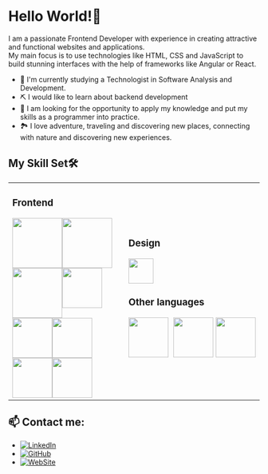 <h1 align="start">Hello World!👋</h1>

I am a passionate Frontend Developer with experience in creating attractive and functional websites and applications.  
My main focus is to use technologies like HTML, CSS and JavaScript to build stunning interfaces with the help of frameworks like Angular or React.

- 🦾 I'm currently studying a Technologist in Software Analysis and Development.
- ⛏ I would like to learn about backend development
- 🎇 I am looking for the opportunity to apply my knowledge and put my skills as a programmer into practice.
- 🏞 I love adventure, traveling and discovering new places, connecting with nature and discovering new experiences. 


## My Skill Set🛠

<table>
  <tbody>
    <tr>
      <td style="width: 50%;">
        <h3>Frontend</h3>
        <div style="display: flex;  flex-wrap: wrap; ">
          <a><img src="https://camo.githubusercontent.com/1f14c9c472b21cf8790a4fb6914be3a3181e957ecc2b397775f06a989d20cb37/68747470733a2f2f70726f66696c696e61746f722e7269736861762e6465762f736b696c6c732d6173736574732f637373332d6f726967696e616c2d776f72646d61726b2e737667" width="100px"></a>
          <a><img src="https://camo.githubusercontent.com/bfa71fe5e1eb3ca57a7e4ef9c6b2ca21414c4fdab27ac6861e211e7cfe8f7d9f/68747470733a2f2f70726f66696c696e61746f722e7269736861762e6465762f736b696c6c732d6173736574732f68746d6c352d6f726967696e616c2d776f72646d61726b2e737667" width="100px"></a>
		  <a><img src="https://upload.wikimedia.org/wikipedia/commons/thumb/b/b2/Bootstrap_logo.svg/1280px-Bootstrap_logo.svg.png" width="100px"></a>
		  <a><img src="https://camo.githubusercontent.com/7a2b6137fa6818b1c85f86347a6b4a75ee52681d4a190c506df972e3c5459980/68747470733a2f2f70726f66696c696e61746f722e7269736861762e6465762f736b696c6c732d6173736574732f6a6176617363726970742d6f726967696e616c2e737667" width="80px"></a>
          <a><img src="https://camo.githubusercontent.com/94890eb1b8c3ce19ea73189dade730fa967a8fe08899f25cab17b57a5d4339dc/68747470733a2f2f70726f66696c696e61746f722e7269736861762e6465762f736b696c6c732d6173736574732f747970657363726970742d6f726967696e616c2e737667" width="80px"></a>
          <a><img src="https://camo.githubusercontent.com/34be724565315ff2235ad3237bb21f3db805f559e94b878ce7cd722e4e358cac/68747470733a2f2f70726f66696c696e61746f722e7269736861762e6465762f736b696c6c732d6173736574732f736173732d6f726967696e616c2e737667" width="80px"></a>
          <a><img src="https://camo.githubusercontent.com/518977ed5e52020624daf41cf644046368af610f19a7b1220dd1d58377d08288/68747470733a2f2f70726f66696c696e61746f722e7269736861762e6465762f736b696c6c732d6173736574732f72656163742d6f726967696e616c2d776f72646d61726b2e737667" width="80px"></a>
          <a><img src="https://user-images.githubusercontent.com/900523/101620109-0e5e1f00-3a0c-11eb-8c40-b1d9a8bb3c4c.png" width="80px"></a>
        </div>
      </td>
      <td style="width: 50%;">
	    <h3>Design</h3>
		<div style="width: 100%; display: flex; ">
			<a><img src="https://upload.wikimedia.org/wikipedia/commons/thumb/3/33/Figma-logo.svg/1667px-Figma-logo.svg.png" width="50px"></a>
		    </div>
		<h3>Other languages</h3>
		<div style="width: 100%; display: flex; gap: 5px;">
			<a><img src="https://1000marcas.net/wp-content/uploads/2020/11/MySQL-logo.png" width="80px"></a>
			<br/>
			<a><img src="https://upload.wikimedia.org/wikipedia/commons/thumb/c/c3/Python-logo-notext.svg/1869px-Python-logo-notext.svg.png" width="80px"></a>
			<a><img src="https://assets.stickpng.com/images/5847f981cef1014c0b5e48be.png" width="80px"></a>
		    </div>
	  </td>
    </tr>
   </tbody>
  </table>




## 📫 Contact me: 
- [![LinkedIn](https://img.shields.io/badge/LinkedIn-0077B5?style=for-the-badge&logo=linkedin&logoColor=white)](https://www.linkedin.com/in/dev-joshua/)
- [![GitHub](https://img.shields.io/badge/GitHub-100000?style=for-the-badge&logo=github&logoColor=white)](https://github.com/Dev-Joshua)
- [![WebSite](https://img.shields.io/badge/website-000000?style=for-the-badge&logo=About.me&logoColor=white)](https://dev-joshua.github.io/Portafolio/)

